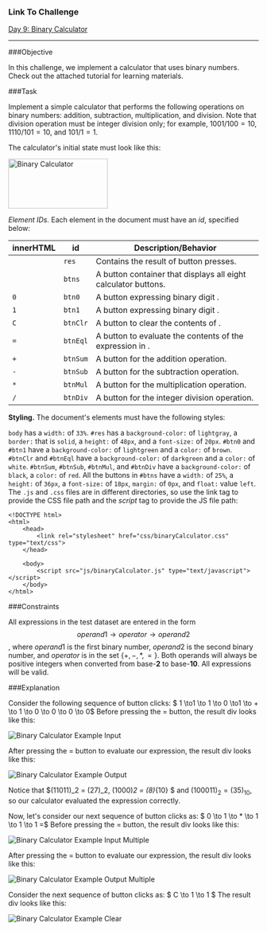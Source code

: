### Link To Challenge
[Day 9: Binary Calculator](https://www.hackerrank.com/challenges/js10-binary-calculator?hr_b=1)

-----------

###Objective

In this challenge, we implement a calculator that uses binary numbers. Check out the attached tutorial for learning materials.

###Task

Implement a simple calculator that performs the following operations on binary numbers: addition, subtraction, multiplication, and division. Note that division operation must be integer division only; for example, $1001/100 = 10$, $1110 / 101 = 10$, and $101/ 1 = 1$.

The calculator's initial state must look like this:

<img src="https://s3.amazonaws.com/hr-challenge-images/0/1456642859-ad1191f53b-ScreenShot2016-02-28at12.29.21PM.png" alt="Binary Calculator" style="height: 100px; width:200;"/>

*Element IDs.* Each element in the document must have an *id*, specified below:

innerHTML| id | Description/Behavior |
--- | --- | ---
|| `res`	|Contains the result of button presses.
|| `btns`	|A button container that displays all eight calculator buttons.
`0` |	`btn0` |	A button expressing binary digit .
`1` |   `btn1` |	A button expressing binary digit .
`C` |	`btnClr` |	A button to clear the contents of .
`=` |	`btnEql` |	A button to evaluate the contents of the expression in .
`+` |	`btnSum` |	A button for the addition operation.
`-` |	`btnSub` |	A button for the subtraction operation.
`*` |	`btnMul` |	A button for the multiplication operation.
`/` |	`btnDiv` |	A button for the integer division operation.

**Styling.** The document's elements must have the following styles:

`body` has a `width:` of `33%`.
`#res` has a `background-color:` of `lightgray`, a `border:` that is `solid`, a `height:` of `48px`, and a `font-size:` of `20px`.
`#btn0` and `#btn1` have a `background-color:` of `lightgreen` and a `color:` of `brown`.
`#btnClr` and `#btnEql` have a `background-color:` of `darkgreen` and a `color:` of `white`.
`#btnSum`, `#btnSub`, `#btnMul`, and `#btnDiv` have a `background-color:` of `black`, a `color:` of `red`.
All the buttons in `#btns` have a `width:` of `25%`, a `height:` of `36px`, a `font-size:` of `18px`, `margin:` of `0px`, and `float:` value `left`.
The `.js` and `.css` files are in different directories, so use the link tag to provide the CSS file path and the *script* tag to provide the JS file path:

```
<!DOCTYPE html>
<html>
    <head>
        <link rel="stylesheet" href="css/binaryCalculator.css" type="text/css">
    </head>
    
    <body>
    	<script src="js/binaryCalculator.js" type="text/javascript"></script>
    </body>
</html>
```

###Constraints

All expressions in the test dataset are entered in the form $$operand1 \to operator \to operand2$$ , where $operand1$ is the first binary number, $operand2$ is the second binary number, and $operator$ is in the set $\{+,-,*,=  \}$.
Both operands will always be positive integers when converted from base-**2** to base-**10**.
All expressions will be valid.

###Explanation

Consider the following sequence of button clicks:
    $ 1 \to1 \to 1 \to 0 \to1 \to + \to 1 \to 0 \to 0 \to 0 \to 0$
Before pressing the $=$ button, the result div looks like this:

<img src="https://s3.amazonaws.com/hr-challenge-images/18103/1456666017-1857ab934b-ScreenShot2016-02-28at6.55.52PM.png" alt="Binary Calculator Example Input"/>

After pressing the $=$ button to evaluate our expression, the result div looks like this:

<img src="https://s3.amazonaws.com/hr-challenge-images/18103/1456666141-da2d0c1331-ScreenShot2016-02-28at6.58.38PM.png" alt="Binary Calculator Example Output"/>


Notice that $(11011)_2 = (27)_2, (1000)_2 = (8)_{10} $ and $(100011)_2 = (35)_{10}$, so our calculator evaluated the expression correctly.

Now, let's consider our next sequence of button clicks as:
 $ 0 \to 1 \to * \to 1 \to 1 \to 1 =$
Before pressing the $=$ button, the result div looks like this:

<img src="https://s3.amazonaws.com/hr-challenge-images/18103/1456666566-39a02c93ac-ScreenShot2016-02-28at7.04.23PM.png" alt="Binary Calculator Example Input Multiple"/>


After pressing the $=$ button to evaluate our expression, the result div looks like this:

<img src="https://s3.amazonaws.com/hr-challenge-images/18103/1456666602-bb107fb013-ScreenShot2016-02-28at7.05.26PM.png" alt="Binary Calculator Example Output Multiple"/>

Consider the next sequence of button clicks as:
 $ C \to 1 \to 1 $
The result div looks like this:

<img src="https://s3.amazonaws.com/hr-challenge-images/18103/1456667223-af168e6fc7-ScreenShot2016-02-28at7.16.38PM.png" alt="Binary Calculator Example Clear"/>
